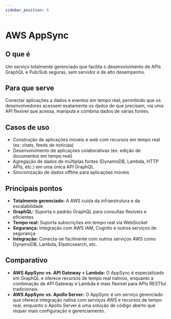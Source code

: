 ```yaml
---
sidebar_position: 6
---
```


# AWS AppSync

## O que é
Um serviço totalmente gerenciado que facilita o desenvolvimento de APIs GraphQL e Pub/Sub seguras, sem servidor e de alto desempenho.

## Para que serve
Conectar aplicações a dados e eventos em tempo real, permitindo que os desenvolvedores acessem exatamente os dados de que precisam, via uma API flexível que acessa, manipula e combina dados de várias fontes.

## Casos de uso
- Construção de aplicações móveis e web com recursos em tempo real (ex: chats, feeds de notícias)
- Desenvolvimento de aplicações colaborativas (ex: edição de documentos em tempo real)
- Agregação de dados de múltiplas fontes (DynamoDB, Lambda, HTTP APIs, etc.) em uma única API GraphQL
- Sincronização de dados offline para aplicações móveis

## Principais pontos
- **Totalmente gerenciado:** A AWS cuida da infraestrutura e da escalabilidade
- **GraphQL:** Suporta o padrão GraphQL para consultas flexíveis e eficientes
- **Tempo real:** Suporta subscrições em tempo real via WebSocket
- **Segurança:** Integração com AWS IAM, Cognito e outros serviços de segurança
- **Integração:** Conecta-se facilmente com outros serviços AWS como DynamoDB, Lambda, Elasticsearch, etc.

## Comparativo
- **AWS AppSync vs. API Gateway + Lambda:** O AppSync é especializado em GraphQL e oferece recursos de tempo real nativos, enquanto a combinação de API Gateway e Lambda é mais flexível para APIs RESTful tradicionais.
- **AWS AppSync vs. Apollo Server:** O AppSync é um serviço gerenciado que oferece integração nativa com serviços AWS e recursos de tempo real, enquanto o Apollo Server é uma solução de código aberto que requer mais configuração e gerenciamento. 